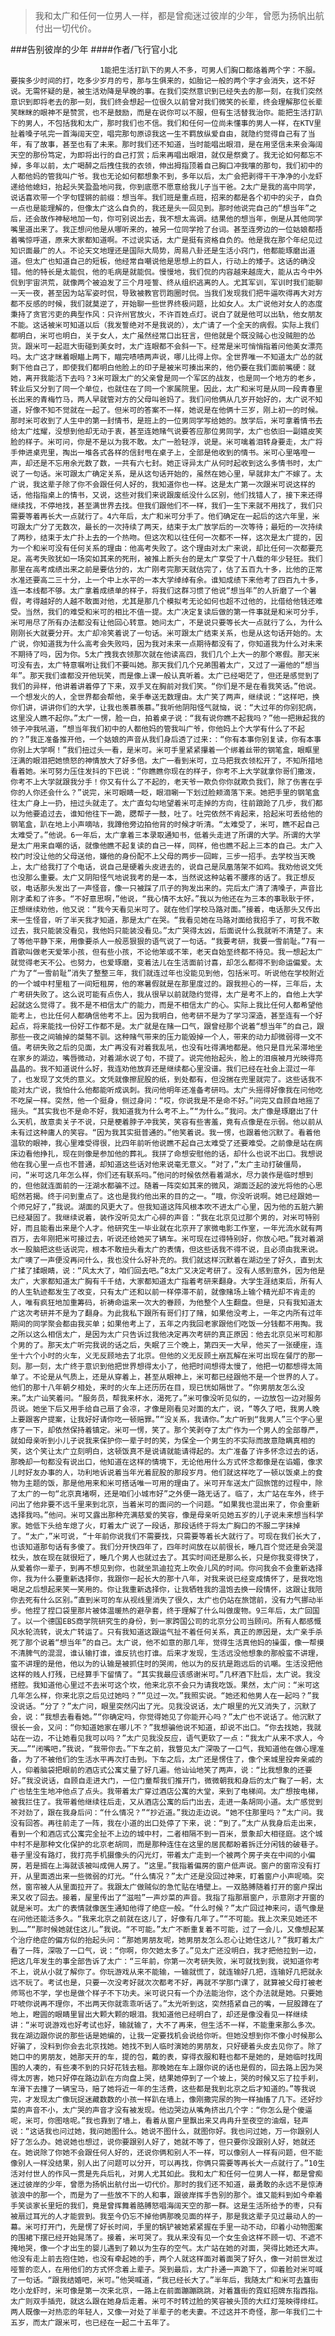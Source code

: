 > 我和太广和任何一位男人一样，都是曾痴迷过彼岸的少年，曾愿为扬帆出航付出一切代价。

###告别彼岸的少年
####作者/飞行官小北

						1能把生活打趴下的男人不多，可男人们胸口都烙着两个字：不服。要挨多少时间的打，吃多少岁月的亏，那与生俱来的，如胎记一般的两个字才会消失，这不好说。无需怀疑的是，被生活劝降是早晚的事。在我们突然意识到已经失去的那一刻，在我们突然意识到即将老去的那一刻，我们终会想起一位很久以前曾对我们微笑的长辈，终会理解那位长辈笑眯眯的眼神不是赞赏，也不是鼓励，而是在说你可以不服，但有生活替我治你。能把生活打趴下的男人，不包括我和太广，那时我们也不信。我们和任何一位尚未懂事的男人一样，在KTV里扯着嗓子吼完一首海阔天空，唱完那句原谅我这一生不羁放纵爱自由，就隐约觉得自己有了当年，有了故事，甚至也有了未来。那时我们还不知道，当时能唱出眼泪，是在用坚信未来会海阔天空的那份笃定，为即将出行的自己打赏；后来再唱出眼泪，就仅是祭奠了。我无论如何都忘不掉，多年以前，太广喝醉之后拽住我的衣领，伸出拇指顶着自己胸口冲我嚷的那句，我们初中的人都他妈的管我叫广爷。我也无论如何都想象不到，多年以后，太广会把剥得干干净净的小龙虾递给他媳妇，抬起头笑盈盈地问我，你到底愿不愿意给我儿子当干爸。2太广是我的高中同学，说话喜欢带一个字句铿锵的前缀：想当年。我们班是重点班，招来的都是各个初中的尖子，自负一点也是能理解的，但像太广这么自负的，我还是头一回见到。那时他说完自己的“想当年”之后，还会故作神秘地加一句，你可别说出去，我不想太高调。结果他的想当年，倒是从其他同学嘴里道出来了。我正想问他是从哪听来的，被另一位同学抢了台词。甚至连旁边的一位姑娘都捂着嘴惊呼道，原来大家都知道啊。不过说实话，太广是挺有资格自负的。他是我在那个年纪见过知识面最广的人。不论天文地理还是国际大局势，周易八卦还是生活小窍门，他都能琢磨出道道。但太广也知道自己的短板，他经常自嘲说他是思想上的巨人，行动上的矮子。这话的确没错。他的特长是太能侃，他的毛病是就能侃。慢慢地，我们侃的内容越来越庞大，能从古今中外侃到宇宙洪荒，就像两个被迫发了三个月哑誓、终从组织逃离的人。尤其军训，军训时我们能聊一天一夜，甚至因为站军姿时侃，导致被教官罚跑圈时侃。当我们发现我们把牛逼吹得再大对方都不反感的时候，我们就莫逆了，开始聊一些世界终极问题，比如女人。太广说他对女人的态度秉持了贪官污吏的典型作风：只许州官放火，不许百姓点灯。说白了就是他可以出轨，他女朋友不能。这话被米可知道以后（我发誓绝对不是我说的），太广请了一个全天的病假。实际上我们都明白，米可也明白，关于女人，太广虽然经常口出狂言，但他就是个既没贼心也没贼胆的怂货。跟米可一起逛大街碰到美女时，太广连眼都不会斜一下。经常是米可悄悄指着问他美女漂亮吗。太广这才眯着眼瞄上两下，瞄完啧啧两声说，哪儿比得上你。全世界唯一不知道太广怂的就剩下他自己了，即使我们都明白他脸上的印子是被米可揍出来的，他仍要在我们面前嘴硬：就她，离开我能活下去吗？3米可跟太广的父亲曾是同一个军区的战友，也是同一个地方的老乡，转业后又分到了同一个单位，也就住在了同一个家属院里。因此，太广和米可是从同一段青春里长出来的青梅竹马，两人早就管对方的父母叫爸妈了。我们问他俩从几岁开始好的，太广说不知道，好像不知不觉就在一起了。但米可的答案不一样，她说是在他俩十三岁，刚上初一的时候。那时米可收到了人生中的第一封情书，是班上的一位男同学写给她的。放学后，米可拿着情书去给太广炫耀，没想到他却无动于衷，甚至连她赌气说要答应那位男同学，太广也依旧一副嬉皮笑脸的样子。米可问，你是不是以为我不敢。太广一脸轻浮，说是。米可噙着泪转身要走，太广将手伸进桌兜里，掏出一堆各式各样的信封甩在桌子上，全部是他收到的情书。米可心里咯噔一声，却还是不忘用余光数了数，一共有六七封。她正讶异太广从何时起收到这么多情书时，太广说了一句话。米可跟太广确定关系，是从这句话开始的，虽然在她心里，早就非太广不嫁了。太广说，我这辈子除了你不会跟任何人好的，我知道你也一样。这是太广第一次跟米可说这样的话，他指指桌上的情书，又说，这些对我们来说跟废纸没什么区别，他们找错人了，接下来还得继续找，不停地找，甚至满世界去找。但我们跟他们不一样，我们一生下来就不用找了，我们只需要等着再长大一点就行了。4六年后，太广和米可分手了。他们确定在一起后的这六年里，米可跟太广分了无数次，最长的一次持续了两天，结束于太广放学后的一次等待；最短的一次持续了两秒，结束于太广扑上去的一个热吻。但这次和以往任何一次都不一样，这次是太广提的，因为一个和米可没有任何关系的理由：他高考失败了。这个理由对太广来说，却比任何一次都要充足。高考失败犹如一场突如其来的死刑，被推上断头台的是太广享受了十八载的年少轻狂。我们那里在高考成绩出来之前是要估分的，太广刚考完那天就估完了，估了五百九十多，比他的正常水准还要高二三十分，上一个中上水平的一本大学绰绰有余。谁知成绩下来他考了四百九十多，连一本线都不够。太广拿着成绩单的样子，将我们这群习惯了他说“想当年”的人折磨了一个暑假，考得越好的人越不敢面对他，尤其是那几个模拟考无论如何也超不过他的，比借给他钱还难受。当然，我们的难受和米可的相比不值一提。太广决定复读后做的第一件事就是和米可分手，米可用尽了所有办法都没有让他回心转意。她问太广，不是说只要等长大一点就行了么，为什么刚刚长大就要分开。太广却冷笑着说了一句话。米可跟太广结束关系，也是从这句话开始的。太广说，你知道我为什么高考会失败吗，因为我对未来一点期待都没有了，你知道我为什么对未来不期待了吗，因为你。5太广拽我衣领那次就在他读高四，我们几个上大一的那个寒假。那天米可没有去，太广特意嘱咐让我们不要叫她。那天我们几个兄弟围着太广，又过了一遍他的“想当年”。那天我们谁都没开他玩笑，而是像上课一般认真听着。太广已经喝茫了，但还是感觉到了我们的异样，他讲着讲着停了下来，双手叉在胸前对我们笑。“你们是不是在看我笑话。”他说。一个想发火的人，全世界都会帮他，亲手奉送无数理由。太广笑了两声，继续说：“这样吧，换你们讲，讲讲你们的大学，让我也羡慕羡慕。”我听他阴阳怪气就恼，说：“大过年的你别犯病，这里没人瞧不起你。”太广一愣，脸一白，拍着桌子说：“我有说你瞧不起我吗？”他一把揪起我的领子冲我吼道，“想当年我们初中的人都他妈的管我叫广爷，你他妈上个大学有什么了不起的？”我正准备推开他，一个姑娘的声音从我们身后透了过来:：“你有本事你别复读，你有本事你别上大学啊！”我们扭过头一看，是米可。米可手里紧紧攥着一个绑着丝带的钢笔盒，眼眶里汪满的眼泪把她愤怒的神情放大了好多倍。太广一看到米可，立马把我衣领松开了，不知所措地看着她。米可努力压住发抖的下巴说：“你瞧瞧你现在的样子，你考不上大学就拿你哥们撒泼，你考不上大学就跟我分手！你又有什么了不起的，老天爷一欺负你你就欺负我们，除了伤害在乎你的人你还会什么？”说完，米可眼睛一眨，眼泪唰一下划过脸颊滴落下来。她把手里的钢笔盒往太广身上一扔，扭过头就走了。太广直勾勾地望着米可走掉的方向，往前踉跄了几步，我们都以为他要追过去，谁知他往下一跪，腮帮子一鼓，吐了。吐完依然不肯起来，拾起米可丢给他的钢笔盒，趴在地上小声嘀咕，我蹲他旁边拍他背的时候才听清。“太难受了，米可，瞧不起自己太难受了。”他说。6一年后，太广拿着三本录取通知书，低着头走进了所谓的大学。所谓的大学是太广用来自嘲的话，就像他瞧不起复读的自己一样，同样，他也瞧不起上三本的自己。太广入校门时没让他的父母送他，嫌他的身份配不上父母的两步一回眸，三步一招手。去学校当天晚上，太广给我打了个电话，说自己是硬着头皮进去的，说自己是凤凰落架不如鸡。我劝他说文凭也没那么重要。太广又阴阳怪气地说我考的是一本，当然说这种站着不腰疼的话了。我正想反驳，电话那头发出了一声怪音，像一只被踩了爪子的狗发出来的。完后太广清了清嗓子，声音比刚才柔和了许多。“不好意思啊，”他说，“我心情不太好。”我以为他还在为三本的事耿耿于怀，正想继续劝他，他又说：“我今天看见米可了。就在他们学校马路对面。”接着，电话那头又传出来一生怪音，听了半天我才知道，那是太广在哭。“我看见她在马路对面给我招手了，可我不敢过去，我只能装没看见，我他妈只能装没看见。”太广哭得太凶，后面说什么我就听不清楚了。末了等他平静下来，用像要杀人一般恶狠狠的语气说了一句话。“我要考研，我要一雪前耻。”7有一首歌叫做老天爱笨小孩，但有些小孩，不论他笨或不笨，老天自始至终都不待见。我一想起太广就觉得老天不公。也努力，也爱琢磨，变着法儿在生活面前讨喜，却怎么都得不到命运偏爱。太广为了“一雪前耻”消失了整整三年，我们就连过年也没能见到他，包括米可。听说他在学校附近的一个城中村里租了一间短租房，他的寒暑假就是在那里度过的。跟我担心的一样，三年后，太广考研失败了。这么说可能有点伤人，我从很早以前就隐约觉得，太广是考不上的，自他上大学起就这么觉得了。我不是不相信太广的能力，而是不相信太广的心。实际上我比任何人都希望他能考上，也比任何人都确信他考不上。因为我明白，他考研不是为了学习深造，甚至连有一个好起点，将来能找一份好工作都不是。太广就是在赌一口气，跟曾经那个说着“想当年”的自己，跟那些一夜之间输掉的桀骜不驯。这种赌气带来的压力能毁掉一个人，带来的动力却微弱得一文不值。考研失败之后的见面，太广再没有对着我乱吼，也没有吐得满地都是。他只是目光呆滞地坐在家乡的湖边，嘴唇微动，对着湖水说了句，不提了。说完他抬起头，脸上的泪痕被月光映得亮晶晶的。我不知道说什么好，我连劝他放弃还是继续都心里没谱。我们已经在社会上混过一年了，也发现了文凭的意义。文凭就像擦屁股的纸，到处都有，但没揣在兜里就完了。这些话我不能对太广说，我怕什么他都能听成讽刺。我问他明年还准备考研吗。太广头摇得好像我在问他吃不吃屎一样。突然，他一个挺身，侧过身问：“哎，你说我是不是命不好。”问完又自顾自地摇了摇头。“其实我也不是命不好，我知道我为什么考不上。”“为什么。”我问。太广像是琢磨出了什么天机，故意卖关子不说，只是梗着脖子冲我笑，笑容有些害羞，竟有点像是在示弱。他以前从未有过这种庸人的笑容。“因为我其实挺普通的。”他笑着说。我一愣，也跟着他沉默了。看着他温软的眼神，我心里难受得很，比四年前听他说瞧不起自己太难受了还要难受。之前像是站在病床边看他挣扎，现在则像是参加他的葬礼。我拼了命想安慰他的话，却什么也说不出口。我想说他在我心里一点也不普通，却知道这些话对他来说毫无意义。“对了，”太广主动打破僵局，问，“米可这几年怎么样，你们还有联系吗。”他问的时候依然看着湖水，尽力装作是临时想到的，但他就连面前的一汪湖水都骗不过。随着一阵突如其来的微风，湖面泛起的波光将他的心思昭然若揭。终于问到重点了。这也是我约他出来的目的之一。“哦，你没听说啊。她已经跟她一个师兄好了，”我说。湖面的风更大了。但我知道这阵风根本吹不进太广心里，因为他的五脏六腑已经凝固了。我继续说着，装作没听见太广心碎的声音：“我在北京见过那个男的，对米可特别好，而且能看出来是个人才。他研究生一毕业就在北京开了家微电影工作室，一年光流水就有两百万，去年刚把米可接过去，听说还给她买了辆车。米可现在过得特别好，你放心吧。”我对着湖水一股脑把这些话说完，根本不敢扭头看太广的表情，但这些话我不得不说，且必须由我来说。太广噢了一声便没再问什么，我也没什么好补充的。我们就这样沉默着在湖边坐了好久，直到太广揉了揉眼睛，说：“风太大了，咱们回去吧。”8太广又决定考研了。没有人感到意外，因为他是太广，大家都知道太广胸有千千结，大家都知道太广指着考研来翻身。大学生涯结束后，所有人的人生轨迹都发生了改变，只有太广还和以前一样停滞不前，就像赌场上输个精光却不肯走的人，唯有疯狂地加重筹码，祈祷命运来一次大的眷顾，为他整个人生翻盘。但是，只有我知道太广这次考研并不是为了翻身。为此我私下跟所有哥们打了赌，如果他没考上，一年之内所有过年期间的同学聚会都由我买单；如果他考上了，五年之内我回老家跟他们吃饭一分钱都不用掏。我之所以这么相信太广，是因为太广只告诉过我他决定再次考研的真正原因：他去北京见米可和那个男的了。那天太广听完我说的话之后，失眠了三个晚上，第四天一大早，他买了一张硬座，连坐十六个小时的火车，义无反顾地去了北京。但他的义无反顾土崩瓦解在米可出现在餐厅的那一刻。那一刻，太广终于意识到他把世界想得太小了，他把时间想得太慢了，他把一切都想得太简单了。不论是从气质上，还是从穿着上，甚至从眼神上，米可都已经跟他不是一个世界的人了。他们的那十八年朝夕相处，来时的火车上还历历在目，现已恍如隔世了。“你男朋友怎么没来。”太广讪笑着问。“服务员，帮我来杯水，渴死了。”米可像没听见似的，一边放包一边对服务员说。她坐下后又用手给自己扇了会凉，才像是刚看见对面的太广，说，“等久了吧，我男人晚上要跟客户提案，让我好好请你吃一顿赔罪。”“没关系，我请你。”太广听到“我男人”三个字心里疼了一下，却依然保持着镇定。米可一愣，笑了。那个笑剥夺了太广作为一个男人的全部尊严，就如母亲听到小儿子说我来保护你一辈子时的笑，为保全一个男生的不实际而故意隐瞒真相的笑，这个笑让太广立刻明白，这顿饭真不是说请就能请得起的。太广准备了许多怀念过去的话，那晚却一句都没有说出口，他知道在这样的情境下，无论他用什么方式怀念都像是在谄媚，像求儿时好友办事的人，功利地诉说着当年光着屁股的那段岁月。他们就这样吃了一顿以饭桌上的食物为主题的饭，那是他用来和米可搭话唯一可用的理由了。米可开车送太广回旅馆的过程中，除了太广的一句“北京真堵啊，还是咱们小城市好”之外便一路无话了。临了，太广站在车外，终于问出了他非要不远千里来到北京，当着米可的面问的一个问题。“如果我也混出来了，你会重新选择我吗。”他问。米可又露出那种充满慈爱的笑容，像是母亲听见她五岁的儿子说未来想当科学家。她低下头给车熄了火，盯着太广说了一段话，那段话终于将太广胸口的不服二字抹掉了。“太广，”米可说，“十年前你说我们不需要找，只需要等着长大就行了。可现在我们长大了，也该知道那句话有多傻了。我们分开快四年了，四年时间放在以前很长，睡几百个觉还是会哭湿枕头，放在现在就很短了，睡几个男人也就过去了。其实时间还是那么长，只是你我变得快了，从爱着你一辈子，到再不想见到你，也就坐凯迪拉克上吹会儿风的时间。你问我会不会重新选择你，我为什么要重新选择你，我跟你一起长大的那十八年，对我来说已经变成情怀了，是我吃饱喝足之后想起来笑一笑用的。你让我重新选择你，让我牺牲我的温饱去换一段情怀，这跟让我陪你去死有什么区别。”直到米可的车从视线里消失了很久，太广也仍站在旅馆前，没有力气挪动半步。他捏了捏口袋里那片被体温暖热的避孕套，终于理解了什么叫做废物。9三年后，太广回国了。以一个德国EBS商学院研究生的身份，到一家跨国公司的北京分公司当顾问。所有人都感慨风水轮流转，说太广转运了。只有我知道这跟运气扯不着任何关系，真正的原因是，太广亲手杀死了那个说着“想当年”的自己。太广说，他不如意的那几年，觉得生活真他妈的操蛋，像一帮摸不清脾气的混混，谁认输打谁，谁反抗也打谁。后来才发现，生活远没他想象的那般蛮不讲理，蛮不讲理的是他，他以为的认输是被抓住时的哭闹，他以为的反抗是跑远后的讥嘲。生活没把他这样的贱人打残，已经算手下留情了。“其实我最应该感谢米可。”几杯酒下肚后，太广说。我没搭腔。我知道他心里过不去米可这个坎，他来北京不会只为请我吃饭。果然，太广问：“米可这几年怎么样，你来北京之后见过她吗？”“见过一次。”我照实说。“她还和他男人在一起吗？”我没说话。“分了？”太广问，眼里突然闪出了光。见我没说话，太广眼里的光又消失了，沉默了会，说：“我想去看看她。”“你确定吗，你觉得她见了你能开心吗？”太广也不说话了。他沉默了很长一会，又问：“你知道她家在哪儿不？”我想骗他说不知道，却说不出口。“你去找她，我就站在一边，不让她看见我可以吗？”太广见我没反应，语气更软了一点：“我太广从来不求人，今天……”“闭嘴吧，”我说，“我带你去。”下车之前，我瞥见太广深吸了一口气，我知道他在做心理准备，为了不被他们的生活水平再次打击到。下车之后，太广还是愣住了，像个来城里投奔亲戚的人，仰着脑袋把眼前的酒店式公寓丈量了好几遍。他讪讪地笑了两声，说：“比我想象的还要好。”我没说话，自顾自走进大门，一位门童帮我们推开门，微微朝我和身后的太广鞠了一躬，太广也怯生生地冲他点了点头。我带着太广穿过酒店公寓的大堂，来到了电梯间。太广想按电梯，被我拦住了。我带着他继续往后走，又从酒店公寓的后门出去，走进一条胡同小道。太广感觉到不对劲了，跟在我身后问：“什么情况？”“抄近道。”我边走边说。“她不住那里吗？”太广问。我没有回答。再往前走了一阵，我在小道的出口处停了下来，说：“到了。”太广从我身后走出来，看到一个和酒店式公寓完全扯不上边的城中村，二者相隔不到一百米，景象却大相径庭。这个城中村不是那种文化保护的北京老胡同，而是那种连住在这里的居民都盼着拆迁分闲钱的破巷子。巷子里没有路灯，我打亮手机摄像头的闪光灯，带着太广走到一个被两个房子夹在中间的小偏房，若是搁在上海就该被叫成佣人房了。“这里。”我指着偏房的窗户低声说。窗户的窗帘没有打开，从里面透出来一些微弱的灯光。“什么情况？”太广还是没回过神来，盯着窗户小声呢喃。突然，窗帘被人从里面拉开了。我跟太广做贼似的急忙贴在墙壁上。一双胳膊随着打开的窗户探出来又收了回去。接着，屋里传出了“滋啦”一声炒菜的声音。我指了指那扇窗户，示意刚才开窗的就是米可。太广的表情就像医生通知他得了绝症一般。“什么时候？”太广回过神来问，语气像是在问他还能活多久。“我来北京之前就在这儿了，好像有几年了。”“不可能。我上次来见她还不到……”“那时候她就住这儿。”我说。“不可能。”太广不断重复着不可能，过了一会儿，又像想起某个治疗绝症的偏方似的抬起头问：“那她男朋友呢，她男朋友怎么忍心让她住这儿？”我盯着太广看了一阵，深吸了一口气，说：“你啊，你欠她太多了。”见太广还没明白，我才把他拉到一边，把这几年发生的事全部告诉了太广：“三年前，你第一次考研失败，米可就找到我，说知道你考不上，说从小就了解你了。你玩游戏从来不能输，一输就慌了，就连输好几把，连输好几把就永远不玩了。考试也是，只要一次没考好就次次都考不好，再就不学那门课了，就算被父母打被老师骂也不学，学也是做个样子不下功夫。米可说只有一个办法能治你，这个办法就是她。只要她吓唬你说再不理你，不出两天你就乖乖听话了。”太光听到这，突然捂紧自己的嘴，一屁股蹲在了地上，瞪圆的眼睛里冒出大颗大颗的眼泪。我知道他已经明白了，却还是像没看见一样继续讲：“米可说游戏也好考试也好，输就输了，大不了再来，但生活不一样，不能重来那么多次。我在湖边跟你说的那些话是她编的，让我一定要找机会说给你听。但她没想到你不像小时候那么好骗了，没料到你会去北京找她。她找不到人临时演她的男朋友，只好硬着头皮去见你了。除了她口中的男朋友，她那天开的车，提的包，戴的表，穿得衣服和鞋也都不是她的，是她临时找周围的人凑的，有些凑不到的只好花钱去租。那晚她在车上跟你说的话也是假的，回去路上因为哭得太厉害，她只好停在路边趴在方向盘上哭，结果她停到了一个坡上，哭的时候又忘了拉手刹，车滑下去撞了一辆宝马，赔了她将近一年的生活费，这些都是我到北京之后才知道的。”等我说完，才发现太广像玩捉迷藏数数的小孩一样趴在墙上，像刚撒完尿的狗一样抽搐了几下。还好炒菜的声音不小，太广哭的声音才没有被发现。他边哭边从嘴角挤出几个字：“你怎么是个傻逼呢，米可，你图啥呢。”我也靠到了墙上，看着从窗户里飘出来又冉冉升至夜空的油烟，轻声说：“这话我也问过她，我问她图什么。她说不图什么，就图你好。我也问过她，万一你跟别人好了怎么办。她说她也想过，说你要跟别人好了，她就不等了，但只要你没跟别人好，她就还在。她说除了你她不会跟任何人好的，还说你俩和别人不一样，可以像别人一样有问题，但不能像别人一样没结果，别人出了问题可以分开，可以再找，你俩只需要等再长大一点就行了。”10生活对付世人的作风一贯是先兵后礼，对男人尤其如此。我和太广和任何一位男人一样，都是曾痴迷过彼岸的少年，曾愿为扬帆出航付出一切代价。那时的我们还不知道，最勇敢的永远不是惊涛骇浪中的那一个，而是为了一些放不下的人和事，跟彼岸挥手告别的那个。谁又能料到如今牵着手笑谈家长里短的我们，竟是曾挥舞着胳膊怒唱海阔天空的那一群。这是生活所给予的枣，只有被扇过耳光的人才能尝到。我至今仍忘不掉他俩那晚见面的样子，那是我这辈子见过最动人的一幕。米可打开门，先是愣了好长时间，手里的锅铲被她紧紧握在手里一动不动，印着小动物图案的围裙下摆已经开始晃荡了。接着，米可哭了。我从来没有见一个女生会这样不顾一切、不遮不掩地哭，像一个才出生的婴儿遇到了赖以为生存的空气。太广站在她的对面，哭得比她还大声。他没有走上前去抱住她，也没有牵起她的手，两个人就这样面对着面哭了好久，像一对前世发过哑誓的恋人，在用他们的方式怀念着上辈子。哭到最后，太广扑通一声跪下了，仰着脸对米可喊了一句话。“跟我结婚吧，米可。”他哭喊道，“我已经长大了。”半年后，我随太广和米可去簋街吃小龙虾时，米可像是第一次来北京，一路上在前面蹦蹦跳跳，对着簋街的霓虹招牌东指西指。太广则双手插兜，就这么跟在她身后走着。米可不时转过脸的笑容被头顶的大红灯笼映得绯红。两人既像一对热恋的年轻人，又像一对处了半辈子的老夫妻。不过这并不奇怪，那一年我们二十五岁，而太广跟米可，也已经在一起二十五年了。			  		